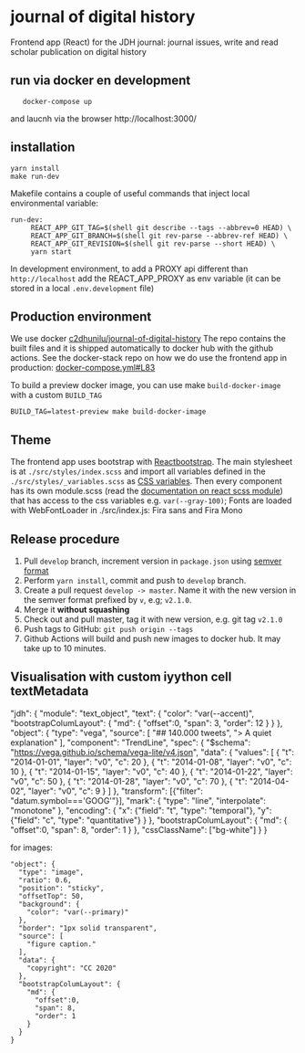 # journal of digital history
Frontend app (React) for the JDH journal: journal issues, write and read scholar publication on digital history

## run via docker en development
```
   docker-compose up 
```
   
   and laucnh via the browser http://localhost:3000/
   
## installation

    yarn install
    make run-dev

Makefile contains a couple of useful commands that inject local environmental variable:

    run-dev:
	     REACT_APP_GIT_TAG=$(shell git describe --tags --abbrev=0 HEAD) \
	     REACT_APP_GIT_BRANCH=$(shell git rev-parse --abbrev-ref HEAD) \
	     REACT_APP_GIT_REVISION=$(shell git rev-parse --short HEAD) \
	     yarn start

In development environment, to add a PROXY api different than `http://localhost` add the REACT_APP_PROXY as env variable (it can be stored in a local `.env.development` file)

## Production environment
We use docker [c2dhunilu/journal-of-digital-history](https://hub.docker.com/repository/docker/c2dhunilu/journal-of-digital-history)
The repo contains the built files and it is shipped automatically to docker hub with the github actions.
See the docker-stack repo on how we do use the frontend app in production:
[docker-compose.yml#L83](https://github.com/C2DH/journal-digital-history-docker-stack/blob/master/docker-compose.yml#L83)

To build a preview docker image, you can use make `build-docker-image` with a custom `BUILD_TAG`

```
BUILD_TAG=latest-preview make build-docker-image
```

## Theme
The frontend app uses bootstrap with [Reactbootstrap](https://react-bootstrap.github.io/getting-started/introduction). The main stylesheet is at `./src/styles/index.scss` and import all variables defined in the `./src/styles/_variables.scss` as [CSS variables](https://developer.mozilla.org/en-US/docs/Web/CSS/Using_CSS_custom_properties).
Then every component has its own module.scss (read the [documentation on react scss module](https://create-react-app.dev/docs/adding-a-css-modules-stylesheet/)) that has access to the css variables e.g. `var(--gray-100)`;
Fonts are loaded with WebFontLoader in ./src/index.js: Fira sans and Fira Mono


## Release procedure

1. Pull `develop` branch, increment version in `package.json` using [semver format](https://semver.org/)
2. Perform `yarn install`, commit and push to `develop` branch.
3. Create a pull request `develop -> master`. Name it with the new version in the semver format prefixed by `v`, e.g; `v2.1.0`.
4. Merge it **without squashing**
5. Check out and pull master, tag it with new version, e.g. git tag `v2.1.0`
6. Push tags to GitHub: `git push origin --tags`
7. Github Actions will build and push new images to docker hub. It may take up to 10 minutes.


## Visualisation with custom iyython cell textMetadata

"jdh": {
  "module": "text_object",
  "text": {
    "color": "var(--accent)",
    "bootstrapColumLayout": {
      "md": {
        "offset":0,
        "span": 3,
        "order": 12
      }
    }
  },
  "object": {
    "type": "vega",
    "source": [
      "## 140.000 tweets",
      "> A quiet explanation"
    ],
    "component": "TrendLine",
    "spec": {
      "$schema": "https://vega.github.io/schema/vega-lite/v4.json",
      "data": {
        "values": [
          { "t": "2014-01-01", "layer": "v0", "c": 20 },
          { "t": "2014-01-08", "layer": "v0", "c": 10 },
          { "t": "2014-01-15", "layer": "v0", "c": 40 },
          { "t": "2014-01-22", "layer": "v0", "c": 50 },
          { "t": "2014-01-28", "layer": "v0", "c": 70 },
          { "t": "2014-04-02", "layer": "v0", "c": 9 }
        ]
      },
      "transform": [{"filter": "datum.symbol==='GOOG'"}],
      "mark": {
        "type": "line",
        "interpolate": "monotone"
      },
      "encoding": {
        "x": {"field": "t", "type": "temporal"},
        "y": {"field": "c", "type": "quantitative"}
      }
    },
    "bootstrapColumLayout": {
      "md": {
        "offset":0,
        "span": 8,
        "order": 1
      }
    },
    "cssClassName": ["bg-white"]
  }
}



for images:
```
"object": {
  "type": "image",
  "ratio": 0.6,
  "position": "sticky",
  "offsetTop": 50,
  "background": {
    "color": "var(--primary)"
  },
  "border": "1px solid transparent",
  "source": [
    "figure caption."
  ],
  "data": {
    "copyright": "CC 2020"
  },
  "bootstrapColumLayout": {
    "md": {
      "offset":0,
      "span": 8,
      "order": 1
    }
  }
}
```
